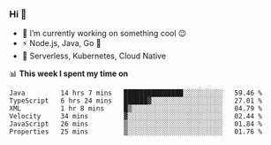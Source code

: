 ### Hi 👋

<!--
**nodejh/nodejh** is a ✨ _special_ ✨ repository because its `README.md` (this file) appears on your GitHub profile.

Here are some ideas to get you started:

- 🔭 I’m currently working on ...
- 🌱 I’m currently learning ...
- 👯 I’m looking to collaborate on ...
- 🤔 I’m looking for help with ...
- 💬 Ask me about ...
- 📫 How to reach me: ...
- 😄 Pronouns: ...
- ⚡ Fun fact: ...
-->

- 🔭 I’m currently working on something cool :wink:
- ⚡ Node.js, Java, Go :thought_balloon:
- 🤖 Serverless, Kubernetes, Cloud Native

📊 **This week I spent my time on**

<!--START_SECTION:waka-->

```text
Java         14 hrs 7 mins   ███████████████░░░░░░░░░░   59.46 %
TypeScript   6 hrs 24 mins   ██████▓░░░░░░░░░░░░░░░░░░   27.01 %
XML          1 hr 8 mins     █▒░░░░░░░░░░░░░░░░░░░░░░░   04.79 %
Velocity     34 mins         ▓░░░░░░░░░░░░░░░░░░░░░░░░   02.44 %
JavaScript   26 mins         ▒░░░░░░░░░░░░░░░░░░░░░░░░   01.84 %
Properties   25 mins         ▒░░░░░░░░░░░░░░░░░░░░░░░░   01.76 %
```

<!--END_SECTION:waka-->


<!--
:traffic_light: **Visitors**

![visitors](https://visitor-badge.glitch.me/badge?page_id=nodejh.nodejh)
-->
